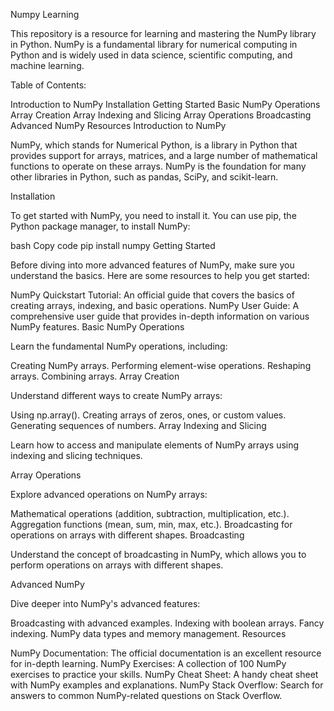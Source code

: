Numpy Learning

This repository is a resource for learning and mastering the NumPy library in Python. NumPy is a fundamental library for numerical computing in Python and is widely used in data science, scientific computing, and machine learning.

Table of Contents:

Introduction to NumPy
Installation
Getting Started
Basic NumPy Operations
Array Creation
Array Indexing and Slicing
Array Operations
Broadcasting
Advanced NumPy
Resources
Introduction to NumPy

NumPy, which stands for Numerical Python, is a library in Python that provides support for arrays, matrices, and a large number of mathematical functions to operate on these arrays. NumPy is the foundation for many other libraries in Python, such as pandas, SciPy, and scikit-learn.

Installation

To get started with NumPy, you need to install it. You can use pip, the Python package manager, to install NumPy:

bash
Copy code
pip install numpy
Getting Started

Before diving into more advanced features of NumPy, make sure you understand the basics. Here are some resources to help you get started:

NumPy Quickstart Tutorial: An official guide that covers the basics of creating arrays, indexing, and basic operations.
NumPy User Guide: A comprehensive user guide that provides in-depth information on various NumPy features.
Basic NumPy Operations

Learn the fundamental NumPy operations, including:

Creating NumPy arrays.
Performing element-wise operations.
Reshaping arrays.
Combining arrays.
Array Creation

Understand different ways to create NumPy arrays:

Using np.array().
Creating arrays of zeros, ones, or custom values.
Generating sequences of numbers.
Array Indexing and Slicing

Learn how to access and manipulate elements of NumPy arrays using indexing and slicing techniques.

Array Operations

Explore advanced operations on NumPy arrays:

Mathematical operations (addition, subtraction, multiplication, etc.).
Aggregation functions (mean, sum, min, max, etc.).
Broadcasting for operations on arrays with different shapes.
Broadcasting

Understand the concept of broadcasting in NumPy, which allows you to perform operations on arrays with different shapes.

Advanced NumPy

Dive deeper into NumPy's advanced features:

Broadcasting with advanced examples.
Indexing with boolean arrays.
Fancy indexing.
NumPy data types and memory management.
Resources

NumPy Documentation: The official documentation is an excellent resource for in-depth learning.
NumPy Exercises: A collection of 100 NumPy exercises to practice your skills.
NumPy Cheat Sheet: A handy cheat sheet with NumPy examples and explanations.
NumPy Stack Overflow: Search for answers to common NumPy-related questions on Stack Overflow.
